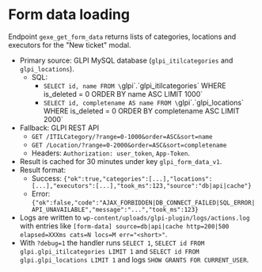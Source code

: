 # Form data loading

Endpoint `gexe_get_form_data` returns lists of categories, locations and executors for the "New ticket" modal.

* Primary source: GLPI MySQL database (`glpi_itilcategories` and `glpi_locations`).
  * SQL:
    * `SELECT id, name FROM \`glpi\`.\`glpi_itilcategories\` WHERE is_deleted = 0 ORDER BY name ASC LIMIT 1000`
    * `SELECT id, completename AS name FROM \`glpi\`.\`glpi_locations\` WHERE is_deleted = 0 ORDER BY completename ASC LIMIT 2000`
* Fallback: GLPI REST API
  * `GET /ITILCategory/?range=0-1000&order=ASC&sort=name`
  * `GET /Location/?range=0-2000&order=ASC&sort=completename`
  * Headers: `Authorization: user_token`, `App-Token`.
* Result is cached for 30 minutes under key `glpi_form_data_v1`.
* Result format:
  * Success: `{"ok":true,"categories":[...],"locations":[...],"executors":[...],"took_ms":123,"source":"db|api|cache"}`
  * Error: `{"ok":false,"code":"AJAX_FORBIDDEN|DB_CONNECT_FAILED|SQL_ERROR|API_UNAVAILABLE","message":"...","took_ms":123}`
* Logs are written to `wp-content/uploads/glpi-plugin/logs/actions.log` with entries like `[form-data] source=db|api|cache http=200|500 elapsed=XXXms cats=N locs=M err="<short>"`.
* With `?debug=1` the handler runs `SELECT 1`, `SELECT id FROM glpi.glpi_itilcategories LIMIT 1` and `SELECT id FROM glpi.glpi_locations LIMIT 1` and logs `SHOW GRANTS FOR CURRENT_USER`.
